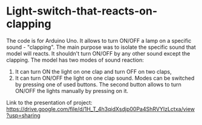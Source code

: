 # Light-switch-that-reacts-on-clapping
The code is for Arduino Uno. It allows to turn ON/OFF a lamp on a specific sound - "clapping". The main purpose was to isolate the specific sound that model will reacts. It shouldn't turn ON/OFF by any other sound except the clapping. 
The model has two modes of sound reaction: 
1. It can turn ON the light on one clap and turn OFF on two claps,
2. It can turn ON/OFF the light on one clap sound.
Modes can be switched by pressing one of used buttons.
The second button allows to turn ON/OFF the lights manually by pressing on it. 

Link to the presentation of project: https://drive.google.com/file/d/1H_T_4h3qidXsdjp00Pa4ShRVYIzLctxa/view?usp=sharing
